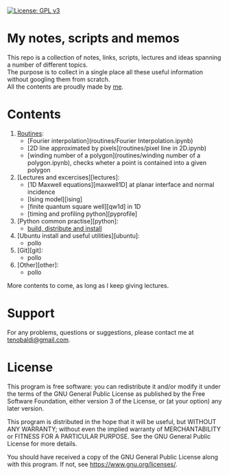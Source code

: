 [![License: GPL v3](https://img.shields.io/badge/License-GPLv3-blue.svg)](https://www.gnu.org/licenses/gpl-3.0)

[me]: https://github.com/t3n0

# My notes, scripts and memos

This repo is a collection of notes, links, scripts, lectures and ideas spanning a number of different topics.\
The purpose is to collect in a single place all these useful information without googling them from scratch.\
All the contents are proudly made by [me][me]. 

# Contents

1. [Routines](routines):
    - [Fourier interpolation](routines/Fourier Interpolation.ipynb)
    - [2D line approximated by pixels](routines/pixel line in 2D.ipynb)
    - [winding number of a polygon](routines/winding number of a polygon.ipynb), checks wheter a point is contained into a given polygon
2. [Lectures and excercises][lectures]:
    - [1D Maxwell equations][maxwell1D] at planar interface and normal incidence
    - [Ising model][ising]
    - [finite quantum square well][qw1d] in 1D
    - [timing and profiling python][pyprofile]
3. [Python common practise][python]:
   - [build, distribute and install](python/python-packaging.md)
4. [Ubuntu install and useful utilities][ubuntu]:
   - pollo
5. [Git][git]:
   - pollo
6. [Other][other]:
   - pollo

More contents to come, as long as I keep giving lectures.

# Support

For any problems, questions or suggestions, please contact me at tenobaldi@gmail.com.

# License

This program is free software: you can redistribute it and/or modify it under the terms of the GNU General Public License as published by the Free Software Foundation, either version 3 of the License, or (at your option) any later version.

This program is distributed in the hope that it will be useful, but WITHOUT ANY WARRANTY; without even the implied warranty of MERCHANTABILITY or FITNESS FOR A PARTICULAR PURPOSE. See the GNU General Public License for more details.

You should have received a copy of the GNU General Public License along with this program. If not, see https://www.gnu.org/licenses/.
